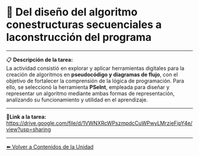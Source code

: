 # 🚀 Del diseño del algoritmo conestructuras secuenciales a laconstrucción del programa 

---

📋 **Descripción de la tarea:**  
La actividad consistió en explorar y aplicar herramientas digitales para la creación de algoritmos en **pseudocódigo y diagramas de flujo**, con el objetivo de fortalecer la comprensión de la lógica de programación. Para ello, se seleccionó la herramienta **PSeInt**, empleada para diseñar y representar un algoritmo mediante ambas formas de representación, analizando su funcionamiento y utilidad en el aprendizaje.

---


📝**Link a la tarea:**
https://drive.google.com/file/d/1VWNXRcWPszmpdcCuWPwyLMrzieFipY4e/view?usp=sharing

---
[⬅️ Volver a Contenidos de la Unidad](../../Introduccion/Contenidos.md)

